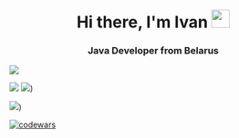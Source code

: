<h1 align="center">Hi there, I'm Ivan
<img src="https://github.com/blackcater/blackcater/raw/main/images/Hi.gif" height="32"/></h1>
<h3 align="center">Java Developer from Belarus</h3>

![](https://github-profile-summary-cards.vercel.app/api/cards/profile-details?username=IvanHayel&theme=dark-github)

![](https://github-profile-summary-cards.vercel.app/api/cards/stats?username=IvanHayel&theme=monokai)
![](https://github-profile-summary-cards.vercel.app/api/cards/repos-per-language?username=IvanHayel&theme=dark-github))

![](https://github-profile-summary-cards.vercel.app/api/cards/productive-time?username=IvanHayel&theme=dark-github))

[![codewars](https://www.codewars.com/users/i.hayel/badges/small)](https://www.codewars.com/users/i.hayel)
